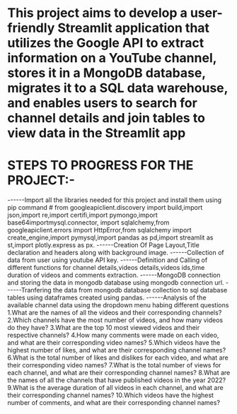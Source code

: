 # This project aims to develop a user-friendly Streamlit application that utilizes the Google API to extract information on a YouTube channel, stores it in a MongoDB database, migrates it to a SQL data warehouse, and enables users to search for channel details and join tables to view data in the Streamlit app

# STEPS TO PROGRESS FOR THE PROJECT:-
------Import all the libraries needed for this project and install them using pip command
      # from googleapiclient.discovery import build,import json,import re,import certifi,import pymongo,import base64importmysql.connector,
        import sqlalchemy,from googleapiclient.errors import HttpError,from sqlalchemy import create_engine,import pymysql,import pandas as         pd,import streamlit as st,import plotly.express as px.
------Creation Of Page Layout,Title declaration and headers along with background image.
------Collection of data from user using youtube API key.
------Definition and Calling of different functions for channel details,videos details,videos ids,time duration of videos and comments           extraction.
------MongoDB connection and storing the data in mongodb database using mongodb connection url.
------Tranfering the data from mongodb database collection to sql database tables using dataframes created using pandas.
------Analysis of the available channel data using the dropdown menu habing different questions
      1.What are the names of all the videos and their corresponding channels?
      2.Which channels have the most number of videos, and how many videos do they have?
      3.What are the top 10 most viewed videos and their respective channels?
      4.How many comments were made on each video, and what are their corresponding video names?
      5.Which videos have the highest number of likes, and what are their corresponding channel names?
      6.What is the total number of likes and dislikes for each video, and what are their corresponding video names?
      7.What is the total number of views for each channel, and what are their corresponding channel names?
      8.What are the names of all the channels that have published videos in the year 2022?
      9.What is the average duration of all videos in each channel, and what are their corresponding channel names?
      10.Which videos have the highest number of comments, and what are their corresponding channel names?
